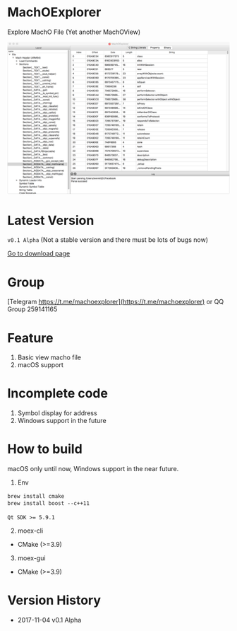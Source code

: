 # MachOExplorer

Explore MachO File (Yet another MachOView)

![MachOExplorer](image/moex.png)

# Latest Version

`v0.1 Alpha` (Not a stable version and there must be lots of bugs now)

[Go to download page](https://github.com/everettjf/MachOExplorer/releases)

# Group

[Telegram https://t.me/machoexplorer](https://t.me/machoexplorer) or QQ Group 259141165

# Feature

1. Basic view macho file
2. macOS support

# Incomplete code

1. Symbol display for address
2. Windows support in the future

# How to build 

macOS only until now, Windows support in the near future.

1. Env

```
brew install cmake
brew install boost --c++11

Qt SDK >= 5.9.1
```

2. moex-cli

- CMake (>=3.9)

3. moex-gui

- CMake (>=3.9)


# Version History

- 2017-11-04 v0.1 Alpha